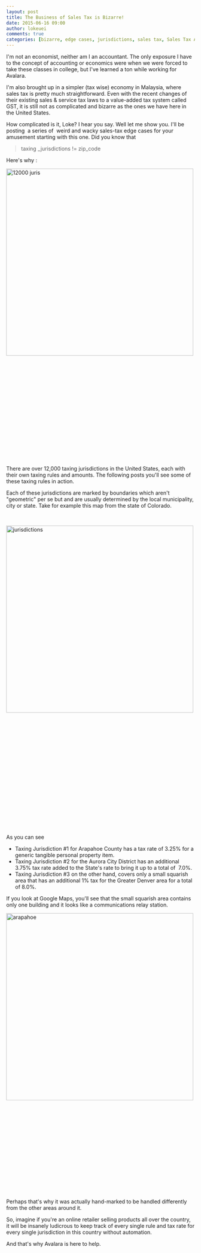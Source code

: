 ```yaml
---
layout: post
title: The Business of Sales Tax is Bizarre!
date: 2015-06-16 09:00
author: lokeuei
comments: true
categories: [bizarre, edge cases, jurisdictions, sales tax, Sales Tax APIs, weird]
---
```

I'm not an economist, neither am I an accountant. The only exposure I have to the concept of accounting or economics were when we were forced to take these classes in college, but I've learned a ton while working for Avalara.

I'm also brought up in a simpler (tax wise) economy in Malaysia, where sales tax is pretty much straightforward. Even with the recent changes of their existing sales &amp; service tax laws to a value-added tax system called GST, it is still not as complicated and bizarre as the ones we have here in the United States.

How complicated is it, Loke? I hear you say. Well let me show you. I'll be posting  a series of  weird and wacky sales-tax edge cases for your amusement starting with this one. Did you know that
<blockquote>taxing _jurisdictions != zip_code</blockquote>
Here's why :

<a href="https://developer.avalara.com/wp-content/uploads/2015/06/12000-juris.jpg"><img class="alignleft wp-image-9229 size-full" src="http://developer.avalara.com/wp-content/uploads/2015/06/12000-juris.jpg" alt="12000 juris" width="500" /></a>

&nbsp;

&nbsp;

&nbsp;

&nbsp;

&nbsp;

&nbsp;

&nbsp;

&nbsp;

&nbsp;

There are over 12,000 taxing jurisdictions in the United States, each with their own taxing rules and amounts. The following posts you'll see some of these taxing rules in action.

Each of these jurisdictions are marked by boundaries which aren't "geometric" per se but and are usually determined by the local municipality, city or state. Take for example this map from the state of Colorado.

&nbsp;

<a href="https://developer.avalara.com/wp-content/uploads/2015/06/jurisdictions1.jpg"><img class="alignleft wp-image-9244 size-full" src="http://developer.avalara.com/wp-content/uploads/2015/06/jurisdictions1.jpg" alt="jurisdictions" width="500" /></a>

&nbsp;

&nbsp;

&nbsp;

&nbsp;

&nbsp;

&nbsp;

&nbsp;

&nbsp;

&nbsp;

&nbsp;

As you can see
<ul>
	<li>Taxing Jurisdiction #1 for Arapahoe County has a tax rate of 3.25% for a generic tangible personal property item.</li>
	<li>Taxing Jurisdiction #2 for the Aurora City District has an additional 3.75% tax rate added to the State's rate to bring it up to a total of  7.0%.</li>
	<li>Taxing Jurisdiction #3 on the other hand, covers only a small squarish area that has an additional 1% tax for the Greater Denver area for a total of 8.0%.</li>
</ul>
If you look at Google Maps, you'll see that the small squarish area contains only one building and it looks like a communications relay station.

<a href="https://developer.avalara.com/wp-content/uploads/2015/06/arapahoe.jpg"><img class="alignleft wp-image-9233 size-full" src="http://developer.avalara.com/wp-content/uploads/2015/06/arapahoe.jpg" alt="arapahoe" width="500" /></a>

&nbsp;

&nbsp;

&nbsp;

&nbsp;

&nbsp;

&nbsp;

&nbsp;

&nbsp;

Perhaps that's why it was actually hand-marked to be handled differently from the other areas around it.

So, imagine if you're an online retailer selling products all over the country, it will be insanely ludicrous to keep track of every single rule and tax rate for every single jurisdiction in this country without automation.

And that's why Avalara is here to help.
